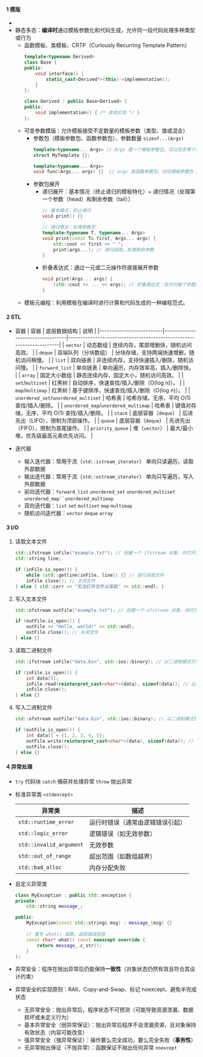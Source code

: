 #### 1 模版
- 
- 静态多态：**编译时**通过模板参数化和代码生成，允许同一段代码处理多种类型或行为
  - 函数模板、类模板、CRTP（Curiously Recurring Template Pattern）
    ```cpp
    template<typename Derived>
    class Base {
    public:
        void interface() {
            static_cast<Derived*>(this)->implementation();
        }
    };

    class Derived : public Base<Derived> {
    public:
        void implementation() { /* 具体实现 */ }
    };
    ```
  - 可变参数模版：允许模板接受不定数量的模板参数（类型、值或混合）
    - 参数包（模板参数包、函数参数包）、参数数量 `sizeof...(Args)`
        ```cpp
        template<typename... Args> // Args 是一个模板参数包，可以包含零个或多个类型
        struct MyTemplate {};

        template<typename... Args>
        void func(Args... args) {}  // args 是函数参数包，对应模板参数包 Args 的实例化
        ```
    - 参数包展开 
      - 递归展开：基本情况（终止递归的模板特化）+ 递归情况（处理第一个参数（head）和剩余参数（tail））
        ```cpp
        // 基本情况：终止递归
        void print() {}

        // 递归情况：处理参数包
        template<typename T, typename... Args>
        void print(const T& first, Args... args) {
            std::cout << first << " ";
            print(args...); // 递归调用，处理剩余参数
        }
        ```
      - 折叠表达式：通过一元或二元操作符直接展开参数
        ```cpp
        void print(Args... args) {
            (std::cout << ... << args); // 折叠表达式：依次对每个参数应用 << 运算符
        }
        ```
  - 模板元编程：利用模板在编译时进行计算和代码生成的一种编程范式。

#### 2 STL

- 容器
    | 容器                     | 底层数据结构                     | 说明                                                                 |
    |--------------------------|----------------------------------|----------------------------------------------------------------------|
    | `vector`                 | 动态数组                         | 连续内存，尾部增删快，随机访问高效。                                  |
    | `deque`                  | 双端队列（分块数组）             | 分块存储，支持两端快速增删，随机访问稍慢。                          |
    | `list`                   | 双向链表                         | 非连续内存，支持快速插入/删除，随机访问慢。                          |
    | `forward_list`           | 单向链表                         | 单向遍历，内存效率高，插入/删除快。                                  |
    | `array`                  | 固定大小数组                     | 静态连续内存，固定大小，随机访问高效。                              |
    | `set`/`multiset`         | 红黑树                           | 自动排序，快速查找/插入/删除（O(log n)）。           |
    | `map`/`multimap`         | 红黑树                           | 基于键排序，快速查找/插入/删除（O(log n)）。             |
    | `unordered_set`/`unordered_multiset` | 哈希表                  | 哈希存储，无序，平均 O(1) 查找/插入/删除。                          |
    | `unordered_map`/`unordered_multimap` | 哈希表                  | 键值对存储，无序，平均 O(1) 查找/插入/删除。                        |
    | `stack`                  | 底层容器（`deque`）         | 后进先出（LIFO），限制为顶部操作。                                   |
    | `queue`                  | 底层容器（`deque`）         | 先进先出（FIFO），限制为首尾操作。                                   |
    | `priority_queue`         | 堆（`vector`）          | 最大/最小堆，优先级最高元素优先访问。                                |

- 迭代器

  - 输入迭代器：常用于流（`std::istream_iterator`）	单向只读遍历，读取外部数据
  - 输出迭代器：常用于流（`std::ostream_iterator`） 单向只写遍历，写入外部数据
  - 前向迭代器：`forward_list` `unordered_set` `unordered_multiset` `unordered_map``unordered_multimap`
  - 双向迭代器：`list` `set` `multiset` `map` `multimap`
  - 随机访问迭代器：`vector` `deque` `array`

#### 3 I/O

1. 读取文本文件

    ```cpp
    std::ifstream inFile("example.txt"); // 创建一个 ifstream 对象，并打开文件
    std::string line;

    if (inFile.is_open()) {
        while (std::getline(inFile, line)) {} // 逐行读取文件
        inFile.close(); // 关闭文件
    } else { std::cerr << "无法打开文件以读取" << std::endl; }
    ```

2. 写入文本文件

    ```cpp
    std::ofstream outFile("example.txt"); // 创建一个 ofstream 对象，并打开文件

    if (outFile.is_open()) {
        outFile << "Hello, world!" << std::endl;
        outFile.close(); // 关闭文件
    } else {}
    ```

3. 读取二进制文件

    ```cpp
    std::ifstream inFile("data.bin", std::ios::binary); // 以二进制模式打开文件

    if (inFile.is_open()) {
        int data[5];
        inFile.read(reinterpret_cast<char*>(data), sizeof(data)); // 以字节流读取（需给出字节数）
        inFile.close();
    } else {}
    ```

4. 写入二进制文件

    ```cpp
    std::ofstream outFile("data.bin", std::ios::binary); // 以二进制模式打开文件

    if (outFile.is_open()) {
        int data[] = {1, 2, 3, 4, 5};
        outFile.write(reinterpret_cast<char*>(data), sizeof(data)); // 以字节流写入
        outFile.close();
    } else {}
    ```

#### 4 异常处理
- `try` 代码块 `catch` 捕获并处理异常 `throw` 抛出异常
- 标准异常类 `<stdexcept>`

    |异常类 | 描述|
    |------|-----|
    |`std::runtime_error`|	运行时错误（通常由逻辑错误引起）|
    |`std::logic_error`|	逻辑错误（如无效参数）|
    |`std::invalid_argument`|	无效参数|
    |`std::out_of_range`|	超出范围（如数组越界）|
    |`std::bad_alloc`|	内存分配失败|

- 自定义异常类

    ```cpp
    class MyException : public std::exception {
    private:
        std::string message_;

    public:
        MyException(const std::string& msg) : message_(msg) {}
        
        // 重写 what() 函数，返回错误信息
        const char* what() const noexcept override {
            return message_.c_str();
        }
    };
    ```

- 异常安全：程序在抛出异常后仍能保持**一致性**（对象状态仍然有效且符合其设计约束）
- 异常安全的实现原则：RAII、Copy-and-Swap、标记 noexcept、避免半完成状态
  - 无异常安全：抛出异常后，程序状态不可预测（可能导致资源泄漏、数据损坏或未定义行为）
  - 基本异常安全（弱异常保证）：抛出异常后程序不会泄漏资源，且对象保持有效状态（内容可能改变）
  - 强异常安全（强异常保证）：操作要么完全成功，要么完全失败（**事务性**）
  - 无异常抛出保证（不抛异常）：函数保证不抛出任何异常 `noexcept`


